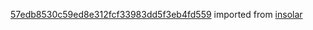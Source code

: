 [57edb8530c59ed8e312fcf33983dd5f3eb4fd559](https://github.com/insolar/insolar/commit/57edb8530c59ed8e312fcf33983dd5f3eb4fd559) imported from [insolar](https://github.com/insolar/insolar)
